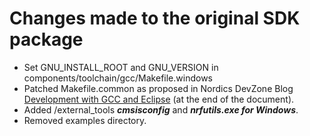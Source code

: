 # Changes made to the original SDK package

* Set GNU_INSTALL_ROOT and GNU_VERSION in components/toolchain/gcc/Makefile.windows
* Patched Makefile.common as proposed in Nordics DevZone Blog [Development with GCC and Eclipse](https://devzone.nordicsemi.com/tutorials/b/getting-started/posts/development-with-gcc-and-eclipse) (at the end of the document).
* Added /external_tools ***cmsisconfig*** and ***nrfutils.exe for Windows***.
* Removed examples directory.
